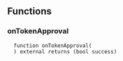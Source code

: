 


## Functions
### onTokenApproval
```solidity
  function onTokenApproval(
  ) external returns (bool success)
```




